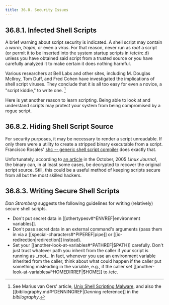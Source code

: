 ```yaml
---
title: 36.8. Security Issues
---
```



## 36.8.1. Infected Shell Scripts

A brief warning about script security is indicated. A shell script may contain a _worm_, _trojan_, or even a _virus_. For that reason, never run as _root_ a script (or permit it to be inserted into the system startup scripts in /etc/rc.d) unless you have obtained said script from a trusted source or you have carefully analyzed it to make certain it does nothing harmful.

Various researchers at Bell Labs and other sites, including M. Douglas McIlroy, Tom Duff, and Fred Cohen have investigated the implications of shell script viruses. They conclude that it is all too easy for even a novice, a "script kiddie," to write one. [^1]

Here is yet another reason to learn scripting. Being able to look at and understand scripts may protect your system from being compromised by a rogue script.

## 36.8.2. Hiding Shell Script Source

For security purposes, it may be necessary to render a script unreadable. If only there were a utility to create a stripped binary executable from a script. Francisco Rosales' [shc -- generic shell script compiler](http://www.datsi.fi.upm.es/~frosal/sources/) does exactly that.

Unfortunately, according to [an article](http://www.linuxjournal.com/article/8256) in the October, 2005 _Linux Journal_, the binary can, in at least some cases, be decrypted to recover the original script source. Still, this could be a useful method of keeping scripts secure from all but the most skilled hackers.

## 36.8.3. Writing Secure Shell Scripts

_Dan Stromberg_ suggests the following guidelines for writing (relatively) secure shell scripts.

- Don't put secret data in [[othertypesv#^ENVREF|environment variables]].
- Don't pass secret data in an external command's arguments (pass them in via a [[special-characters#^PIPEREF|pipe]] or [[io-redirection|redirection]] instead).
- Set your [[another-look-at-variables#^PATHREF|$PATH]] carefully. Don't just trust whatever path you inherit from the caller if your script is running as _root_. In fact, whenever you use an environment variable inherited from the caller, think about what could happen if the caller put something misleading in the variable, e.g., if the caller set [[another-look-at-variables#^HOMEDIRREF|$HOME]] to /etc.

[^1]: See Marius van Oers' article, [Unix Shell Scripting Malware](http://www.virusbtn.com/magazine/archives/200204/malshell.xml), and also the [[bibliography.md#^DENNINGREF|_Denning_ reference]] in the _bibliography_.

